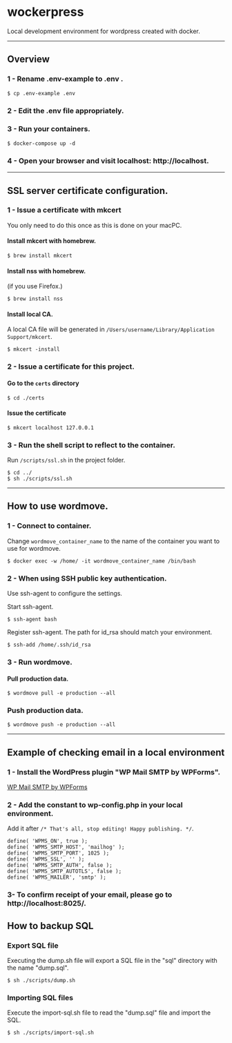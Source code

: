 # wockerpress
Local development environment for wordpress created with docker.

---

## Overview

### 1 - Rename .env-example to .env .
```
$ cp .env-example .env
```

### 2 - Edit the .env file appropriately.

### 3 - Run your containers.
```
$ docker-compose up -d
```

### 4 - Open your browser and visit localhost: http://localhost.


---

## SSL server certificate configuration.

### 1 - Issue a certificate with mkcert

You only need to do this once as this is done on your macPC.

#### Install mkcert with homebrew.
```
$ brew install mkcert
```


#### Install nss with homebrew.
(if you use Firefox.)

```
$ brew install nss
```

#### Install local CA.
A local CA file will be generated in `/Users/username/Library/Application Support/mkcert`.
```
$ mkcert -install
```

### 2 - Issue a certificate for this project.

#### Go to the `certs` directory
```
$ cd ./certs
```

#### Issue the certificate
```
$ mkcert localhost 127.0.0.1
```


### 3 - Run the shell script to reflect to the container.

Run `/scripts/ssl.sh` in the project folder.

```
$ cd ../
$ sh ./scripts/ssl.sh
```

---

## How to use wordmove.

### 1 - Connect to container.

Change `wordmove_container_name` to the name of the container you want to use for wordmove.

```
$ docker exec -w /home/ -it wordmove_container_name /bin/bash
```

### 2 - When using SSH public key authentication.

Use ssh-agent to configure the settings.

Start ssh-agent.
```
$ ssh-agent bash
```

Register ssh-agent.
The path for id_rsa should match your environment.
```
$ ssh-add /home/.ssh/id_rsa
```

### 3 - Run wordmove.

#### Pull production data.
```
$ wordmove pull -e production --all
```

### Push production data.
```
$ wordmove push -e production --all
```

---

## Example of checking email in a local environment

### 1 - Install the WordPress plugin "WP Mail SMTP by WPForms".

[WP Mail SMTP by WPForms](https://wordpress.org/plugins/wp-mail-smtp/)

### 2 - Add the constant to wp-config.php in your local environment.
Add it after `/* That's all, stop editing! Happy publishing. */`.

```
define( 'WPMS_ON', true );
define( 'WPMS_SMTP_HOST', 'mailhog' );
define( 'WPMS_SMTP_PORT', 1025 );
define( 'WPMS_SSL', '' );
define( 'WPMS_SMTP_AUTH', false );
define( 'WPMS_SMTP_AUTOTLS', false );
define( 'WPMS_MAILER', 'smtp' );
```

### 3- To confirm receipt of your email, please go to http://localhost:8025/.

## How to backup SQL

### Export SQL file

Executing the dump.sh file will export a SQL file in the "sql" directory with the name "dump.sql".

```
$ sh ./scripts/dump.sh
```

### Importing SQL files

Execute the import-sql.sh file to read the "dump.sql" file and import the SQL.

```
$ sh ./scripts/import-sql.sh
```
